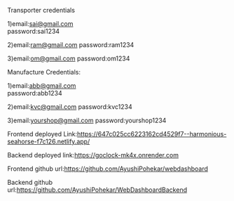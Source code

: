 Transporter credentials                                       

1)email:sai@gmail.com                                              
  password:sai1234

2)email:ram@gmail.com
  password:ram1234

3)email:om@gmail.com
  password:om1234

Manufacture Credentials:

  1)email:abb@gmail.com                                              
  password:abb1234

2)email:kvc@gmail.com
  password:kvc1234

3)email:yourshop@gmail.com
  password:yourshop1234
  
  
  Frontend deployed Link:https://647c025cc6223162cd4529f7--harmonious-seahorse-f7c126.netlify.app/
  
  Backend deployed link:https://goclock-mk4x.onrender.com
  
  Frontend github url:https://github.com/AyushiPohekar/webdashboard
  
  Backend github url:https://github.com/AyushiPohekar/WebDashboardBackend
  
